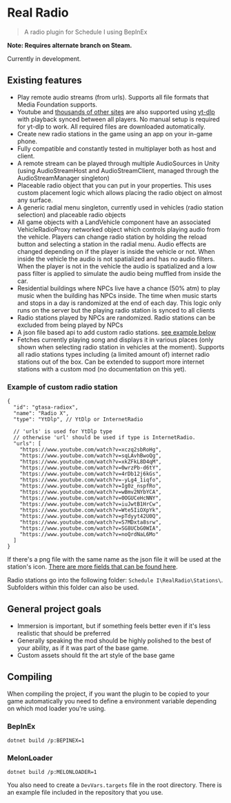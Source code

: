 # Real Radio

> A radio plugin for Schedule I using BepInEx

**Note: Requires alternate branch on Steam.**

Currently in development.

## Existing features
- Play remote audio streams (from urls). Supports all file formats that Media Foundation supports.
- Youtube and [thousands of other sites](https://github.com/yt-dlp/yt-dlp/blob/master/supportedsites.md) are also supported using [yt-dlp](https://github.com/yt-dlp/yt-dlp/) with playback synced between all players. No manual setup is required for yt-dlp to work. All required files are downloaded automatically.
- Create new radio stations in the game using an app on your in-game phone.
- Fully compatible and constantly tested in multiplayer both as host and client.
- A remote stream can be played through multiple AudioSources in Unity (using AudioStreamHost and AudioStreamClient, managed through the AudioStreamManager singleton)
- Placeable radio object that you can put in your properties. This uses custom placement logic which allows placing the radio object on almost any surface.
- A generic radial menu singleton, currently used in vehicles (radio station selection) and placeable radio objects
- All game objects with a LandVehicle component have an associated VehicleRadioProxy networked object which controls playing audio from the vehicle. Players can change radio station by holding the reload button and selecting a station in the radial menu. Audio effects are changed depending on if the player is inside the vehicle or not. When inside the vehicle the audio is not spatialized and has no audio filters. When the player is not in the vehicle the audio is spatialized and a low pass filter is applied to simulate the audio being muffled from inside the car.
- Residential buildings where NPCs live have a chance (50% atm) to play music when the building has NPCs inside. The time when music starts and stops in a day is randomized at the end of each day. This logic only runs on the server but the playing radio station is synced to all clients
- Radio stations played by NPCs are randomized. Radio stations can be excluded from being played by NPCs
- A json file based api to add custom radio stations. [see example below](#example-of-custom-radio-station)
- Fetches currently playing song and displays it in various places (only shown when selecting radio station in vehicles at the moment). Supports all radio stations types including (a limited amount of) internet radio stations out of the box. Can be extended to support more internet stations with a custom mod (no documentation on this yet).

### Example of custom radio station
```json5
{
  "id": "gtasa-radiox",
  "name": "Radio X",
  "type": "YtDlp", // YtDlp or InternetRadio

  // 'urls' is used for YtDlp type
  // otherwise 'url' should be used if type is InternetRadio.
  "urls": [
    "https://www.youtube.com/watch?v=xczq2sbRoHg",
    "https://www.youtube.com/watch?v=sqLAvhBwoQg",
    "https://www.youtube.com/watch?v=xkZFkL8D4qM",
    "https://www.youtube.com/watch?v=0wrzPb-d6tY",
    "https://www.youtube.com/watch?v=4rDb12j6kGs",
    "https://www.youtube.com/watch?v=-yLg4_1iqfo",
    "https://www.youtube.com/watch?v=Ig0z_nspfRo",
    "https://www.youtube.com/watch?v=wBmv2NYbYCA",
    "https://www.youtube.com/watch?v=0OGUCeHcNNY",
    "https://www.youtube.com/watch?v=iuJwtB1HrCw",
    "https://www.youtube.com/watch?v=Wte5IiOXpYk",
    "https://www.youtube.com/watch?v=pTdyyt42U0Q",
    "https://www.youtube.com/watch?v=S7MDxta8srw",
    "https://www.youtube.com/watch?v=SG8UCbG0WIA",
    "https://www.youtube.com/watch?v=noQrdNaL6Mo"
  ]
}
```

If there's a png file with the same name as the json file it will be used at the station's icon. [There are more fields that can be found here](https://github.com/Skippeh/Schedule1RealRadioMod/blob/main/RealRadio/Components/API/Data/RadioStation.cs).

Radio stations go into the following folder: `Schedule I\RealRadio\Stations\`. Subfolders within this folder can also be used.

## General project goals
- Immersion is important, but if something feels better even if it's less realistic that should be preferred
- Generally speaking the mod should be highly polished to the best of your ability, as if it was part of the base game.
- Custom assets should fit the art style of the base game

## Compiling
When compiling the project, if you want the plugin to be copied to your game automatically you need to define a environment variable depending on which mod loader you're using.

### BepInEx
```
dotnet build /p:BEPINEX=1
```

### MelonLoader
```
dotnet build /p:MELONLOADER=1
```

You also need to create a `DevVars.targets` file in the root directory. There is an example file included in the repository that you use.
